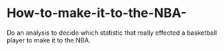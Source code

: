 # How-to-make-it-to-the-NBA-
Do an analysis to decide which statistic that really effected a basketball player to make it to the NBA.
